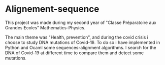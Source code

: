 # Alignement-sequence

This project was made during my second year of "Classe Préparatoire aux Grandes Ecoles" Mathematics-Physics.

The main theme was "Health, prevention", and during the covid crisis i choose to study DNA mutations of Covid-19.
To do so i have implemented in Python and Ocaml some sequences-alignment algorithms. I search for the DNA of Covid-19 at different time to compare them and detect some mutations. 
